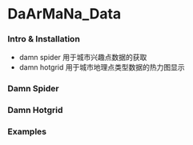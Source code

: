 # DaArMaNa_Data
### Intro & Installation
* damn spider 用于城市兴趣点数据的获取
* damn hotgrid 用于城市地理点类型数据的热力图显示

### Damn Spider
### Damn Hotgrid
### Examples
